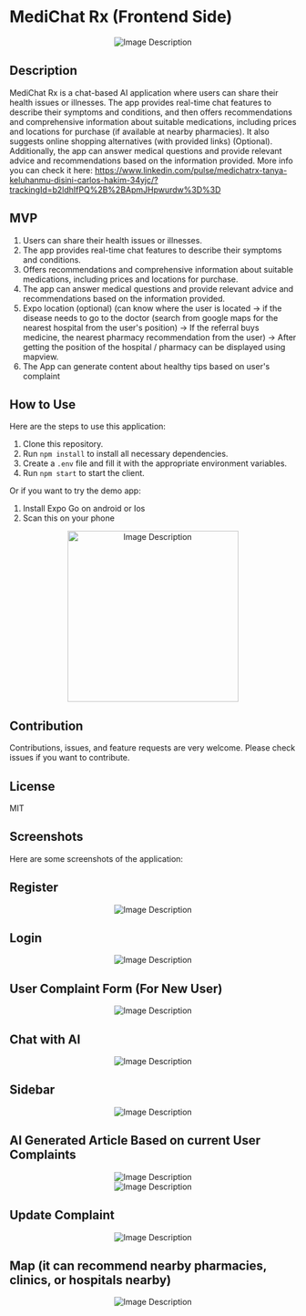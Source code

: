 # MediChat Rx (Frontend Side)

<div align="center">
    <img src="assets/logo.png" alt="Image Description">
</div>

## Description

MediChat Rx is a chat-based AI application where users can share their health issues or illnesses. The app provides real-time chat features to describe their symptoms and conditions, and then offers recommendations and comprehensive information about suitable medications, including prices and locations for purchase (if available at nearby pharmacies). It also suggests online shopping alternatives (with provided links) (Optional). Additionally, the app can answer medical questions and provide relevant advice and recommendations based on the information provided.
More info you can check it here: https://www.linkedin.com/pulse/medichatrx-tanya-keluhanmu-disini-carlos-hakim-34yjc/?trackingId=b2ldhIfPQ%2B%2BApmJHpwurdw%3D%3D

## MVP

1. Users can share their health issues or illnesses.
2. The app provides real-time chat features to describe their symptoms and conditions.
3. Offers recommendations and comprehensive information about suitable medications, including prices and locations for purchase.
4. The app can answer medical questions and provide relevant advice and recommendations based on the information provided.
5. Expo location (optional) (can know where the user is located → if the disease needs to go to the doctor (search from google maps for the nearest hospital from the user's position) → If the referral buys medicine, the nearest pharmacy recommendation from the user) → After getting the position of the hospital / pharmacy can be displayed using mapview.
6. The App can generate content about healthy tips based on user's complaint

## How to Use

Here are the steps to use this application:

1. Clone this repository.
2. Run `npm install` to install all necessary dependencies.
3. Create a `.env` file and fill it with the appropriate environment variables.
4. Run `npm start` to start the client.

Or if you want to try the demo app:
1. Install Expo Go on android or Ios
2. Scan this on your phone
<div align="center">
    <img src="assets/QRCode.png" width=300 height=300 alt="Image Description">
</div>

## Contribution

Contributions, issues, and feature requests are very welcome. Please check issues if you want to contribute.

## License

MIT

## Screenshots

Here are some screenshots of the application:

<h2>Register</h2>
<div align="center">
    <img src="assets/register.png" alt="Image Description">
</div>

<h2>Login</h2>
<div align="center">
    <img src="assets/login.png" alt="Image Description">
</div>

<h2>User Complaint Form (For New User)</h2>
<div align="center">
    <img src="assets/createUserComplaints.png" alt="Image Description">
</div>

<h2>Chat with AI</h2>
<div align="center">
    <img src="assets/chat.png" alt="Image Description">
</div>

<h2>Sidebar</h2>
<div align="center">
    <img src="assets/sidebar.png" alt="Image Description">
</div>

<h2>AI Generated Article Based on current User Complaints</h2>
<div align="center">
    <img src="assets/AI generated article.png" alt="Image Description">
</div>
<div align="center">
    <img src="assets/articledetail.png" alt="Image Description">
</div>

<h2>Update Complaint</h2>
<div align="center">
    <img src="assets/updateComplaint.png" alt="Image Description">
</div>

<h2>Map (it can recommend nearby pharmacies, clinics, or hospitals nearby)</h2>
<div align="center">
    <img src="assets/map.png" alt="Image Description">
</div>


